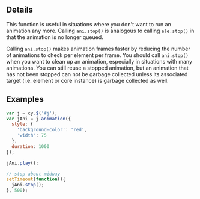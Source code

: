 ## Details

This function is useful in situations where you don't want to run an animation any more.  Calling `ani.stop()` is analogous to calling `ele.stop()` in that the animation is no longer queued.  

Calling `ani.stop()` makes animation frames faster by reducing the number of animations to check per element per frame.  You should call `ani.stop()` when you want to clean up an animation, especially in situations with many animations.  You can still reuse a stopped animation, but an animation that has not been stopped can not be garbage collected unless its associated target (i.e. element or core instance) is garbage collected as well.


## Examples

```js
var j = cy.$('#j');
var jAni = j.animation({
  style: {
    'background-color': 'red',
    'width': 75
  },
  duration: 1000
});

jAni.play();

// stop about midway
setTimeout(function(){
  jAni.stop();
}, 500);
```
